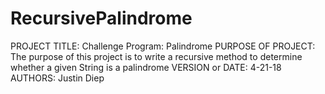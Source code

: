 # RecursivePalindrome

PROJECT TITLE: Challenge Program: Palindrome
PURPOSE OF PROJECT: The purpose of this project is to write a recursive method
                    to determine whether a given String is a palindrome
VERSION or DATE: 4-21-18
AUTHORS: Justin Diep
